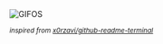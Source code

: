 <div align="justify">
<picture>
    <source media="(prefers-color-scheme: dark)" srcset="https://i.ibb.co/5cNbCfv/output-gif.gif">
    <source media="(prefers-color-scheme: light)" srcset="https://i.ibb.co/5cNbCfv/output-gif.gif">
    <img alt="GIFOS" src="https://i.ibb.co/5cNbCfv/output-gif.gif">
</picture>

<sub><i>inspired from [x0rzavi/github-readme-terminal](https://github.com/x0rzavi/github-readme-terminal)</i></sub>

</div>

<!-- Image deletion URL: https://ibb.co/pXtYN9Z/e376c96a0038108f8d6808ddae0a25f4 -->